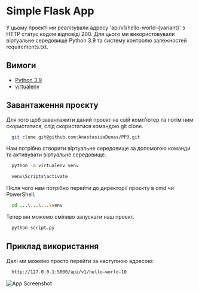 
# Simple Flask App

У цьому проєкті ми реалізували адресу 'api/v1/hello-world-{variant}' з HTTP статус кодом відповіді 200. Для цього ми використовували віртуальне середовище Python 3.9 та систему контролю залежностей requirements.txt.



## Вимоги

 - [Python 3.9](https://www.python.org/downloads/release/python-390/)
 - [virtualenv](https://virtualenv.pypa.io/en/latest/)

## Завантаження проєкту
Для того щоб завантажити даний проєкт на свій комп'ютер та потім ним скористатися, слід скористатися командою git clone.
```bash
  git clone git@github.com:AnastasiiaDunas/PP3.git
```
Нам потрібно створити віртуальне середовище за допомогою команди та активувати віртуальне середовище.
```bash
  python -m virtualenv venv
```
```bash
  venv\Scripts\activate
```
Після чого нам потрібно перейти до директорії проєкту в cmd чи PowerShell.
```bash
  cd ...\...\...\venv
```
Тепер ми можемо сміливо запускати наш проєкт.
```bash
  python script.py
```
## Приклад використання
Далі ми можемо просто перейти за наступною адресою:
```bash
  http://127.0.0.1:5000/api/v1/hello-world-10
```
![App Screenshot](https://snipboard.io/WMNOQe.jpg)

